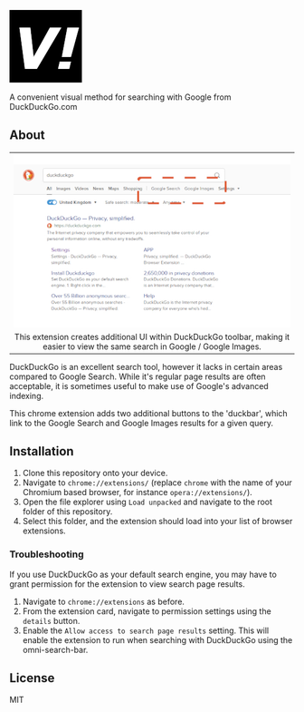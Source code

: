 ![visual bangs](data/img/icon128.png "visual bangs")

 A convenient visual method for searching with Google from DuckDuckGo.com

## About
| |
|:---:|
| ![example UI](github/images/chromewebstore.jpg "example UI") |
| This extension creates additional UI within DuckDuckGo toolbar, making it easier to view the same search in Google / Google Images. |

DuckDuckGo is an excellent search tool, however it lacks in certain areas compared to Google Search. While it's regular page results are often acceptable, it is sometimes useful to make use of Google's advanced indexing. 

This chrome extension adds two additional buttons to the 'duckbar', which  link to the Google Search and Google Images results for a given query. 

## Installation
1. Clone this repository onto your device.
2. Navigate to `chrome://extensions/` (replace `chrome` with the name of your Chromium based browser, for instance `opera://extensions/`).
3. Open the file explorer using `Load unpacked` and navigate to the root folder of this repository. 
4. Select this folder, and the extension should load into your list of browser extensions.

### Troubleshooting
If you use DuckDuckGo as your default search engine, you may have to grant permission for the extension to view search page results.

1. Navigate to `chrome://extensions` as before.
2. From the extension card, navigate to permission settings using the `details` button.
3. Enable the `Allow access to search page results` setting. This will enable the extension to run when searching with DuckDuckGo using the omni-search-bar.

## License
MIT